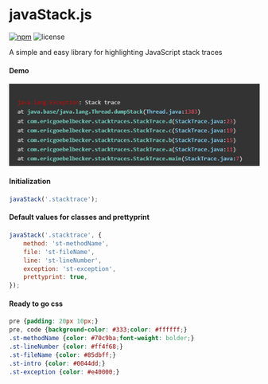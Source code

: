 # javaStack.js
[![npm](https://img.shields.io/npm/v/jsstack.js.svg)](https://www.npmjs.com/package/jsstack.js)
![license](https://img.shields.io/hexpm/l/plug.svg?style=flat-square)

A simple and easy library for highlighting JavaScript stack traces

#### Demo
<img src="example.png" alt="javaStack.js - demo" width="700" />

#### Initialization
```javascript
javaStack('.stacktrace');
```

#### Default values for classes and prettyprint
```javascript
javaStack('.stacktrace', {
	method: 'st-methodName',
	file: 'st-fileName',
	line: 'st-lineNumber',
	exception: 'st-exception',
	prettyprint: true,
});
```

#### Ready to go css
```css
pre {padding: 20px 10px;}
pre, code {background-color: #333;color: #ffffff;}
.st-methodName {color: #70c9ba;font-weight: bolder;}
.st-lineNumber {color: #ff4f68;}
.st-fileName {color: #85dbff;}
.st-intro {color: #0044dd;}
.st-exception {color: #e40000;}
```
